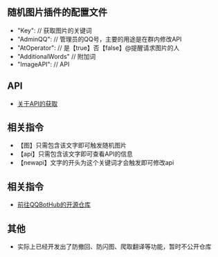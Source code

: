 ## 随机图片插件的配置文件

-   "Key":                                                           // 获取图片的关键词
-	"AdminQQ":                                                 // 管理员的QQ号，主要的用途是在群内修改API
-	"AtOperator":                                                // 是【true】否【false】@提醒请求图片的人
-	"AdditionalWords"                                        // 附加词
-	"ImageAPI":                                                  // API

## API

- [关于API的获取](https://blog.csdn.net/likepoems/article/details/123924270)

## 相关指令

- 【图】只需包含该文字即可触发随机图片
- 【api】只需包含该文字即可查看API的信息
- 【newapi】文字的开头为这个关键词才会触发即可修改api

## 相关指令

- [前往QQBotHub的开源仓库](https://github.com/yiyungent/QQBotHub)

## 其他

- 实际上已经开发出了防撤回、防闪图、爬取翻译等功能，暂时不公开仓库
